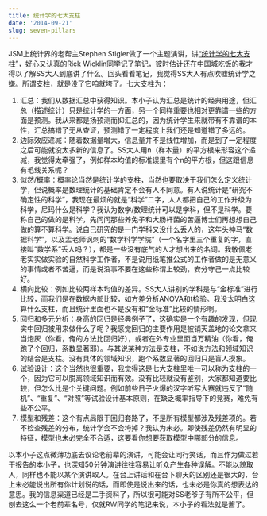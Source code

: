 ```yaml
---
title: 统计学的七大支柱
date: '2014-09-21'
slug: seven-pillars
---
```


JSM上统计界的老帮主Stephen Stigler做了一个主题演讲，讲[“统计学的七大支柱”](http://blogs.sas.com/content/iml/2014/08/05/stiglers-seven-pillars-of-statistical-wisdom/)，好心又认真的Rick Wicklin同学记了笔记，彼时估计还在中国城吃饭的我才得以了解SS大人到底讲了什么。回头看看笔记，我觉得SS大人有点吹嘘统计学之嫌。所谓支柱，就是没了它咱就垮了。七大支柱为：

1. 汇总：我们从数据汇总中获得知识。本小子认为汇总是统计的经典用途，但汇总（描述统计）只是统计学的一方面，另一个同样重要也相对更靠谱一些的方面是预测。我从来都是扬预测而抑汇总的，因为统计学生来就带有不靠谱的本性，汇总搞错了无从查证，预测错了一定程度上我们还是知道错了多远的。
2. 边际效应递减：随着数据量增大，信息量并不是线性增加，而是到了一定程度之后可能就没太多新的信息了。SS大人用n（样本量）的平方根来形容这个递减，我觉得太牵强了，例如样本均值的标准误里有个n的平方根，但这跟信息有毛线关系呢？
3. 似然/概率：概率论当然是统计学的支柱，当然也要取决于我们怎么定义统计学，但说概率是数理统计的基础肯定不会有人不同意。有人说统计是“研究不确定性的科学”，我现在最烦的就是“科学”二字，人人都把自己的工作升级为科学，尼玛什么是科学？我认为数学/数理统计可以是学科，但不是科学。要称自己的做的是科学，先问问那些养兔子和大肠杆菌的苦逼博士们再想想自己做的算不算科学。说自己研究的是一门学科又没什么丢人的，这年头神马“数据科学”，以及孟老师讽刺的“数学科学学院”（一个名字里三个重复的字，直接叫“数学系”丢人吗？），都是一些没有底气的人才想出来的名词。我敬佩老老实实做实验的自然科学工作者，不是说用纸笔推公式的工作者做的是无意义的事情或者不苦逼，而是说没事不要在这些称谓上较劲，安分守己一点比较好。
4. 横向比较：例如比较两样本均值的差异。SS大人讲别的学科是与“金标准”进行比较，而我们是在数据内部比较，如方差分析ANOVA和t检验。我没太明白这算什么支柱，而且统计里面也不是没有和“金标准”比较的情形啊。
5. 回归和多元分析：身高的回归是经典例子了，这确实是一个有趣的发现，但现实中回归被用来做什么了呢？我感觉回归的主要作用是被铺天盖地的论文拿来当炮灰（你看，俺的方法比回归好），或者在外专业里面当万精油（你看，俺跑了个回归，系数显著耶）。与其说某种方法是支柱，不如说方法和领域知识的结合是支柱。没有具体的领域知识，跑个系数显著的回归只是盲人摸象。
6. 试验设计：这个当然也很重要，我觉得这是七大支柱里唯一可以称为支柱的一个，因为它可以脱离领域知识而有效。没有比较就没有鉴别，大家都知道要比较，但怎么比是个关键问题。例如前些日子火爆的汉字听写大赛就违反了“随机”、“重复”、“对照”等试验设计基本原则，在缺乏概率指导下的竞赛，难免有些不公平。
7. 模型和残差：这个有点局限于回归套路了，不是所有模型都涉及残差项的。若不检查残差的分布，统计学会不会垮掉？我认为未必。即使残差仍然有明显的特征，模型也未必完全不合适，这要看你想要获取模型中哪部分的信息。

以本小子这点微薄功底去议论老前辈的演讲，可能会让同行笑话，而且作为做过若干报告的本小子，也深知50分钟演讲往往容易让听众产生各种误解。不能以貌取人，同样也不能以某个演讲取人。在台上讲话和在台下聊天的区别还是很大的，台上未必能说出所有你计划说的话，而即使是说出来的话，也未必是你真的想表达的意思。我的信息渠道已经是二手资料了，所以很可能对SS老爷子有所不公平，但刨去这么一个老前辈名号，仅就RW同学的笔记来说，本小子的看法就是酱了。
